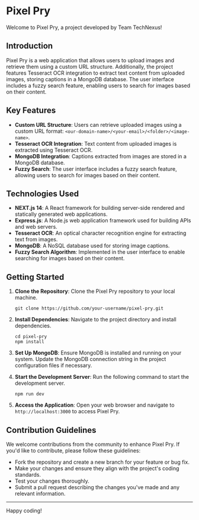 # Pixel Pry

Welcome to Pixel Pry, a project developed by Team TechNexus!

## Introduction

Pixel Pry is a web application that allows users to upload images and retrieve them using a custom URL structure. Additionally, the project features Tesseract OCR integration to extract text content from uploaded images, storing captions in a MongoDB database. The user interface includes a fuzzy search feature, enabling users to search for images based on their content.

## Key Features

- **Custom URL Structure**: Users can retrieve uploaded images using a custom URL format: `<our-domain-name>/<your-email>/<folder>/<image-name>`.
- **Tesseract OCR Integration**: Text content from uploaded images is extracted using Tesseract OCR.
- **MongoDB Integration**: Captions extracted from images are stored in a MongoDB database.
- **Fuzzy Search**: The user interface includes a fuzzy search feature, allowing users to search for images based on their content.

## Technologies Used

- **NEXT.js 14**: A React framework for building server-side rendered and statically generated web applications.
- **Express.js**: A Node.js web application framework used for building APIs and web servers.
- **Tesseract OCR**: An optical character recognition engine for extracting text from images.
- **MongoDB**: A NoSQL database used for storing image captions.
- **Fuzzy Search Algorithm**: Implemented in the user interface to enable searching for images based on their content.

## Getting Started

1. **Clone the Repository**: Clone the Pixel Pry repository to your local machine.
   ```
   git clone https://github.com/your-username/pixel-pry.git
   ```

2. **Install Dependencies**: Navigate to the project directory and install dependencies.
   ```
   cd pixel-pry
   npm install
   ```

3. **Set Up MongoDB**: Ensure MongoDB is installed and running on your system. Update the MongoDB connection string in the project configuration files if necessary.

4. **Start the Development Server**: Run the following command to start the development server.
   ```
   npm run dev
   ```

5. **Access the Application**: Open your web browser and navigate to `http://localhost:3000` to access Pixel Pry.

## Contribution Guidelines

We welcome contributions from the community to enhance Pixel Pry. If you'd like to contribute, please follow these guidelines:

- Fork the repository and create a new branch for your feature or bug fix.
- Make your changes and ensure they align with the project's coding standards.
- Test your changes thoroughly.
- Submit a pull request describing the changes you've made and any relevant information.


---

Happy coding!
